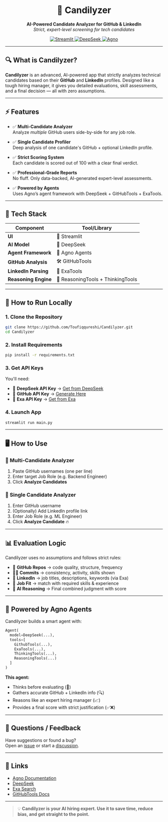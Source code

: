 <h1 align="center">🧠 Candilyzer</h1>
<p align="center">
  <strong>AI-Powered Candidate Analyzer for GitHub & LinkedIn</strong><br>
  <em>Strict, expert-level screening for tech candidates</em>
</p>

<p align="center">
  <a href="https://streamlit.io" target="_blank">
    <img src="https://img.shields.io/badge/Built%20With-Streamlit-%23FF4B4B?style=for-the-badge" alt="Streamlit">
  </a>
  <a href="https://api-docs.deepseek.com" target="_blank">
    <img src="https://img.shields.io/badge/AI%20Model-DeepSeek-blueviolet?style=for-the-badge" alt="DeepSeek">
  </a>
  <a href="https://agno.com" target="_blank">
    <img src="https://img.shields.io/badge/Agno-Agent%20Framework-orange?style=for-the-badge" alt="Agno">
  </a>
</p>

---

## 🔍 What is Candilyzer?

**Candilyzer** is an advanced, AI-powered app that strictly analyzes technical candidates based on their **GitHub** and **LinkedIn** profiles. Designed like a tough hiring manager, it gives you detailed evaluations, skill assessments, and a final decision — all with zero assumptions.

---

## ⚡ Features

- ✅ **Multi-Candidate Analyzer**  
  Analyze *multiple* GitHub users side-by-side for any job role.

- ✅ **Single Candidate Profiler**  
  Deep analysis of one candidate's GitHub + optional LinkedIn profile.

- ✅ **Strict Scoring System**  
  Each candidate is scored out of 100 with a clear final verdict.

- ✅ **Professional-Grade Reports**  
  No fluff. Only data-backed, AI-generated expert-level assessments.

- ✅ **Powered by Agents**  
  Uses Agno’s agent framework with DeepSeek + GitHubTools + ExaTools.

---

## 🧰 Tech Stack

| Component         | Tool/Library                        |
|-------------------|-------------------------------------|
| **UI**            | 🧼 Streamlit                        |
| **AI Model**      | 🧠 DeepSeek                         |
| **Agent Framework** | 🧠 Agno Agents                    |
| **GitHub Analysis**| 🛠️ GitHubTools                    |
| **LinkedIn Parsing**| 🔎 ExaTools                       |
| **Reasoning Engine**| 🧩 ReasoningTools + ThinkingTools |

---

## 🚀 How to Run Locally

### 1. Clone the Repository

```bash
git clone https://github.com/Toufiqqureshi/Candilyzer.git
cd Candilyzer
```

### 2. Install Requirements

```bash
pip install -r requirements.txt
```

### 3. Get API Keys

You'll need:

- 🔑 **DeepSeek API Key** → [Get from DeepSeek](https://deepseek.com)
- 🔑 **GitHub API Key** → [Generate Here](https://github.com/settings/tokens)
- 🔑 **Exa API Key** → [Get from Exa](https://exa.ai)

### 4. Launch App

```bash
streamlit run main.py
```

---

## 🖥️ How to Use

### 🔁 Multi-Candidate Analyzer

1. Paste GitHub usernames (one per line)
2. Enter target Job Role (e.g. Backend Engineer)
3. Click **Analyze Candidates**

### 🔎 Single Candidate Analyzer

1. Enter GitHub username
2. (Optionally) Add LinkedIn profile link
3. Enter Job Role (e.g. ML Engineer)
4. Click **Analyze Candidate** 🔥

---

## 📊 Evaluation Logic

Candilyzer uses no assumptions and follows strict rules:

- 📁 **GitHub Repos** → code quality, structure, frequency
- 🧑‍💻 **Commits** → consistency, activity, skills shown
- 💼 **LinkedIn** → job titles, descriptions, keywords (via Exa)
- 🎯 **Job Fit** → match with required skills & experience
- 🧠 **AI Reasoning** → Final combined judgment with score

---

## 🧪 Powered by Agno Agents

Candilyzer builds a smart agent with:

```python
Agent(
  model=DeepSeek(...),
  tools=[
    GithubTools(...),
    ExaTools(...),
    ThinkingTools(...),
    ReasoningTools(...)
  ]
)
```

**This agent:**
- Thinks before evaluating (🧠)
- Gathers accurate GitHub + LinkedIn info (🔍)
- Reasons like an expert hiring manager (📈)
- Provides a final score with strict justification (✅❌)

---



## 💬 Questions / Feedback

Have suggestions or found a bug?  
Open an [issue](../../issues) or start a [discussion](../../discussions).

---

## 🔗 Links

- [Agno Documentation](https://docs.agno.ai)
- [DeepSeek](https://deepseek.com)
- [Exa Search](https://exa.ai)
- [GitHubTools Docs](https://github.com/features/copilot)

---

> 💡 **Candilyzer is your AI hiring expert. Use it to save time, reduce bias, and get straight to the point.**
